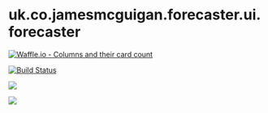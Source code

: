 # uk.co.jamesmcguigan.forecaster.ui.forecaster

[![Waffle.io - Columns and their card count](https://badge.waffle.io/modernmaster/uk.co.jamesmcguigan.forecaster.ui.forecaster.svg?columns=all)](https://waffle.io/modernmaster/uk.co.jamesmcguigan.forecaster.ui.forecaster)

[![Build Status](https://travis-ci.org/modernmaster/uk.co.jamesmcguigan.forecaster.ui.forecaster.svg?branch=master)](https://travis-ci.org/modernmaster/uk.co.jamesmcguigan.forecaster.ui.forecaster)

<a href="https://codeclimate.com/github/modernmaster/uk.co.jamesmcguigan.forecaster.ui.forecaster/maintainability"><img src="https://api.codeclimate.com/v1/badges/28974b4b3d6dc331686b/maintainability" /></a>

<a href="https://codeclimate.com/github/modernmaster/uk.co.jamesmcguigan.forecaster.ui.forecaster/test_coverage"><img src="https://api.codeclimate.com/v1/badges/28974b4b3d6dc331686b/test_coverage" /></a>
